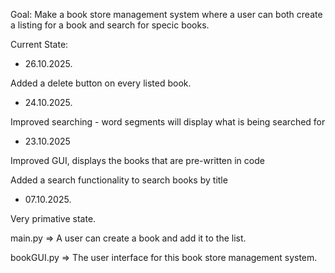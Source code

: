 Goal: Make a book store management system where a user can both create a listing for a book and search for specic books.

Current State:

- 26.10.2025.

Added a delete button on every listed book.

- 24.10.2025.

Improved searching - word segments will display what is being searched for

- 23.10.2025

Improved GUI, displays the books that are pre-written in code

Added a search functionality to search books by title

- 07.10.2025. 

Very primative state. 

main.py => A user can create a book and add it to the list.

bookGUI.py => The user interface for this book store management system.
